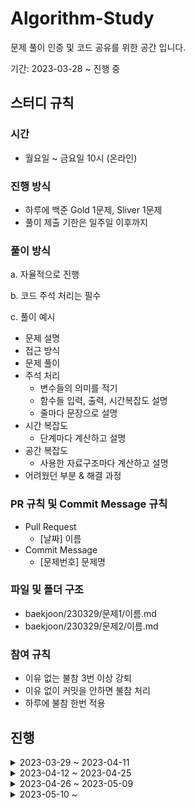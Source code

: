# **Algorithm-Study**

문제 풀이 인증 및 코드 공유를 위한 공간 입니다.

기간: 2023-03-28 ~ 진행 중

## **스터디 규칙**

### **시간**

- 월요일 ~ 금요일 10시 (온라인)

### **진행 방식**

- 하루에 백준 Gold 1문제, Sliver 1문제
- 풀이 제출 기한은 일주일 이후까지

### **풀이 방식**

a. 자율적으로 진행

b. 코드 주석 처리는 필수

c. 풀이 예시

- 문제 설명
- 접근 방식
- 문제 풀이
- 주석 처리
    - 변수들의 의미를 적기
    - 함수들 입력, 출력, 시간복잡도 설명
    - 줄마다 문장으로 설명
- 시간 복잡도
    - 단계마다 계산하고 설명
- 공간 복잡도
    - 사용한 자료구조마다 계산하고 설명
- 어려웠던 부분 & 해결 과정

### **PR 규칙 및 Commit Message 규칙**

- Pull Request
    - [날짜] 이름
- Commit Message
    - [문제번호] 문제명

### **파일 및 폴더 구조**

- baekjoon/230329/문제1/이름.md
- baekjoon/230329/문제2/이름.md

### **참여 규칙**

- 이유 없는 불참 3번 이상 강퇴
- 이유 없이 커밋을 안하면 불참 처리
- 하루에 불참 한번 적용

## **진행**

<details>
<summary> 2023-03-29 ~ 2023-04-11 </summary>
<div markdown="1">

| 날짜 | 문제1 | 문제2 | 문제 풀이 |
| --- | --- | --- | --- |
| 2023-03-29 | [사회망 서비스(SNS)](https://www.acmicpc.net/problem/2533) | [효율적인 해킹](https://www.acmicpc.net/problem/1325) | [문제 풀이](./baekjoon/230329) |
| 2023-03-30 | [세 용액](https://www.acmicpc.net/problem/2473) | [RGB거리](https://www.acmicpc.net/problem/1149) | [문제 풀이](./baekjoon/230330) |
| 2023-03-31 | [계란으로 계란치기](https://www.acmicpc.net/problem/16987) | [설탕 배달](https://www.acmicpc.net/problem/2839) | [문제 풀이](./baekjoon/230331) |
| 2023-04-03 | [MST 게임](https://www.acmicpc.net/problem/16202) | [Z](https://www.acmicpc.net/problem/1074) | [문제 풀이](./baekjoon/230403) |
| 2023-04-04 | [파이프 옮기기 1](https://www.acmicpc.net/problem/17070) | [세 수 고르기](https://www.acmicpc.net/problem/1503) | [문제 풀이](./baekjoon/230404) |
| 2023-04-05 | [나무 위의 빗물](https://www.acmicpc.net/problem/17073) | [기타콘서트](https://www.acmicpc.net/problem/1497) | [문제 풀이](./baekjoon/230405) |
| 2023-04-06 | [뱀](https://www.acmicpc.net/problem/3190) | [N과 M (3)](https://www.acmicpc.net/problem/15651) | [문제 풀이](./baekjoon/230406) |
| 2023-04-07 | [두 배열의 합](https://www.acmicpc.net/problem/2143) | [뒤집기 II](https://www.acmicpc.net/problem/1455) | [문제 풀이](./baekjoon/230407) |
| 2023-04-10 | [소풍](https://www.acmicpc.net/problem/2026) | [유기농 배추](https://www.acmicpc.net/problem/1012) | [문제 풀이](./baekjoon/230410) |
| 2023-04-11 | [LCS 3](https://www.acmicpc.net/problem/1958) | [블로그](https://www.acmicpc.net/problem/21921) | [문제 풀이](./baekjoon/230411) |

</div>
</details>

    
<details>
<summary> 2023-04-12 ~ 2023-04-25 </summary>
<div markdown="1">

| 날짜 | 문제1 | 문제2 | 문제 풀이 |
| --- | --- | --- | --- |
| 2023-04-12 | [동전 분배](https://www.acmicpc.net/problem/1943) | [블로그2](https://www.acmicpc.net/problem/20365) | [문제 풀이](./baekjoon/230412) |
| 2023-04-13 | [십자가 2개 놓기](https://www.acmicpc.net/problem/17085) | [파일 정리](https://www.acmicpc.net/problem/20291) | [문제 풀이](./baekjoon/230413) |
|  2023-04-14 | [중량제한](https://www.acmicpc.net/problem/1939) | [상자의 균형](https://www.acmicpc.net/problem/20116) | [문제 풀이](./baekjoon/230414) |
| 2023-04-17 | [집합의 표현](https://www.acmicpc.net/problem/1717) | [진우의 달 여행 (Small)](https://www.acmicpc.net/problem/17484) | [문제 풀이](./baekjoon/230417) |
| 2023-04-18 | [1학년](https://www.acmicpc.net/problem/5557) | [별 찍기 - 19](https://www.acmicpc.net/problem/10994) | [문제 풀이](./baekjoon/230418) |
| 2023-04-19 | [떡장수와 호랑이](https://www.acmicpc.net/problem/16432) | [평행 우주](https://www.acmicpc.net/problem/17451) | [문제 풀이](./baekjoon/230419) |
| 2023-04-20 | [중첩 집합 모델](https://www.acmicpc.net/problem/19641) | [단어 뒤집기 2](https://www.acmicpc.net/problem/17413) | [문제 풀이](./baekjoon/230420) |
| 2023-04-21 | [드래곤 앤 던전](https://www.acmicpc.net/problem/16434) | [이건 꼭 풀어야 해!](https://www.acmicpc.net/problem/17390) | [문제 풀이](./baekjoon/230421) |
| 2023-04-24 | [택배 배송](https://www.acmicpc.net/problem/5972) | [세 개의 소수 문제](https://www.acmicpc.net/problem/11502) | [문제 풀이](./baekjoon/230424) |
| 2023-04-25 | [Guess](https://www.acmicpc.net/problem/1248) | [피보나치는 지겨웡~](https://www.acmicpc.net/problem/17175) | [문제 풀이](./baekjoon/230425) |

</div>
</details>


<details>
<summary> 2023-04-26 ~ 2023-05-09 </summary>
<div markdown="1">

| 날짜 | 문제1 | 문제2 | 문제 풀이 |
| --- | --- | --- | --- |
| 2023-04-26 | [파티](https://www.acmicpc.net/problem/1238) | [두 개의 배열](https://www.acmicpc.net/problem/17124) | [문제 풀이](./baekjoon/230426) |
| 2023-04-27 | [미세먼지 안녕!](https://www.acmicpc.net/problem/17144) | [두 스티커](https://www.acmicpc.net/problem/16937) | [문제 풀이](./baekjoon/230427) |
| 2023-04-28 | [ACM Craft](https://www.acmicpc.net/problem/1005) | [전공책](https://www.acmicpc.net/problem/16508) | [문제 풀이](./baekjoon/230428) |
| 2023-05-01 | [수강 과목](https://www.acmicpc.net/problem/17845) | [N과 M (8)](https://www.acmicpc.net/problem/15657) | [문제 풀이](./baekjoon/230501) |
| 2023-05-02 | [배열 돌리기 4](https://www.acmicpc.net/problem/17406) | [N과 M (7)](https://www.acmicpc.net/problem/15656) | [문제 풀이](./baekjoon/230502) |
| 2023-05-03 | [최소 회의실 개수](https://www.acmicpc.net/problem/19598) | [N과 M (5)](https://www.acmicpc.net/problem/15654) | [문제 풀이](./baekjoon/230503) |
| 2023-05-04 | [불!](https://www.acmicpc.net/problem/4179) | [N과 M (4)](https://www.acmicpc.net/problem/15652) | [문제 풀이](./baekjoon/230504) |
| 2023-05-05 | [사과나무](https://www.acmicpc.net/problem/20002) | [두 수의 합](https://www.acmicpc.net/problem/3273) | [문제 풀이](./baekjoon/230505) |
| 2023-05-08 | [마법사 상어와 비바라기](https://www.acmicpc.net/problem/21610) | [바이러스](https://www.acmicpc.net/problem/2606) | [문제 풀이](./baekjoon/230508) |
| 2023-05-09 | [좋은수열](https://www.acmicpc.net/problem/2661) | [계단 오르기](https://www.acmicpc.net/problem/2579) | [문제 풀이](./baekjoon/230509) |

</div>
</details>


<details>
<summary> 2023-05-10 ~ </summary>
<div markdown="1">

| 날짜 | 문제1 | 문제2 | 문제 풀이 |
| --- | --- | --- | --- |
 2023-05-10 | [줄세우기](https://www.acmicpc.net/problem/2631) | [예산](https://www.acmicpc.net/problem/2512) | [문제 풀이](./baekjoon/230510) |
| 2023-05-11 | [돌다리 건너기](https://www.acmicpc.net/problem/2602) | [숫자 야구](https://www.acmicpc.net/problem/2503) | [문제 풀이](./baekjoon/230511) |
| 2023-05-12 | [제곱수 찾기](https://www.acmicpc.net/problem/1025) | [감소하는 수](https://www.acmicpc.net/problem/1038) | [문제 풀이](./baekjoon/230512) |
| 2023-05-15 | [노드사이의 거리](https://www.acmicpc.net/problem/1240) |  [문자열 지옥에 빠진 호석](https://www.acmicpc.net/problem/20166) |[문제 풀이](./baekjoon/230515)  |
| 2023-05-16 | [강의실](https://www.acmicpc.net/problem/1374) | [거의 소수](https://www.acmicpc.net/problem/1456) | [문제 풀이](./baekjoon/230516) |
| 2023-05-17 | [부분 삼각 수열](https://www.acmicpc.net/problem/1548) | [도미노 찾기](https://www.acmicpc.net/problem/1553) | [문제 풀이](./baekjoon/230517) |
| 2023-05-18 | [도로의 개수](https://www.acmicpc.net/problem/1577) | [골목 대장 호석 - 기능성](https://www.acmicpc.net/problem/20168) | [문제 풀이](./baekjoon/230518) |
| 2023-05-19 | []() | []() |  |
| 2023-05-22 | []() | []() |  |
| 2023-05-23 | []() | []() |  |

</div>
</details>